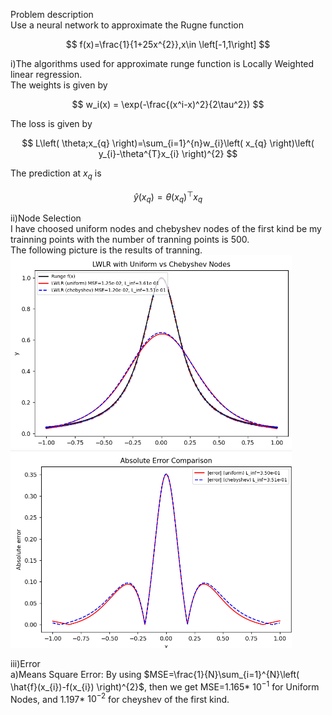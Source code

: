 Problem description  
Use a neural network to approximate the Rugne function

$$
f(x)=\frac{1}{1+25x^{2}},x\in \left[-1,1\right]
$$  

i)The algorithms used for approximate runge function is Locally Weighted linear regression.  
  The weights is given by 

$$
w_i(x) = \exp(-\frac{(x^i-x)^2}{2\tau^2})
$$  

The loss is given by

$$
L\left( \theta;x_{q} \right)=\sum_{i=1}^{n}w_{i}\left( x_{q} \right)\left( y_{i}-\theta^{T}x_{i} \right)^{2}
$$

The prediction at $x_{q}$ is 

$$
\hat{y}\left( x_{q} \right)=\theta\left( x_{q} \right)^{\top}x_{q}
$$

ii)Node Selection  
I have choosed uniform nodes and chebyshev nodes of the first kind be my trainning points with the number of tranning points is 500.   
The following picture is the results of tranning.  
<img src="https://raw.githubusercontent.com/alexwei0408/2025_machine_learning/refs/heads/main/week2/image/results.png" alt="LWLR with Uniform vs Chebyshev Nodes" width="450">
<img src="https://raw.githubusercontent.com/alexwei0408/2025_machine_learning/refs/heads/main/week2/image/error.png" alt="LWLR with Uniform vs Chebyshev Nodes" width="450">

iii)Error  
a)Means Square Error: By using $MSE=\frac{1}{N}\sum_{i=1}^{N}\left( \hat{f}(x_{i})-f(x_{i}) \right)^{2}$, then we get MSE=1.165* $10^{-1}$ for Uniform Nodes, and 1.197* $10^{-2}$ for cheyshev of the first kind.
